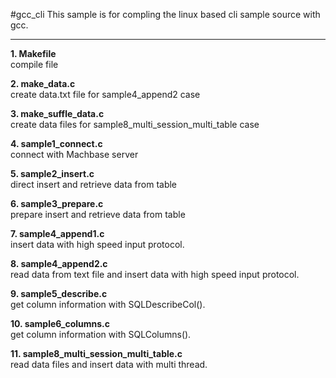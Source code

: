 #gcc_cli
This sample is for compling the linux based cli sample source with gcc.
<hr/>

**1. Makefile**  
compile file

**2. make_data.c**  
create data.txt file for sample4_append2 case

**3. make_suffle_data.c**  
create data files for sample8_multi_session_multi_table case

**4. sample1_connect.c**  
connect with Machbase server

**5. sample2_insert.c**  
direct insert and retrieve data from table

**6. sample3_prepare.c**  
prepare insert and retrieve data from table

**7. sample4_append1.c**  
insert data with high speed input protocol.

**8. sample4_append2.c**  
read data from text file and insert data with high speed input protocol.

**9. sample5_describe.c**  
get column information with SQLDescribeCol().

**10. sample6_columns.c**  
get column information with SQLColumns().

**11. sample8_multi_session_multi_table.c**  
read data files and insert data with multi thread.
